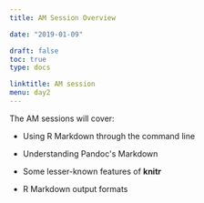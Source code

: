 ```yaml
---
title: AM Session Overview

date: "2019-01-09"

draft: false
toc: true
type: docs

linktitle: AM session
menu: day2
---
```


The AM sessions will cover:

- Using R Markdown through the command line

- Understanding Pandoc's Markdown

- Some lesser-known features of **knitr**

- R Markdown output formats
